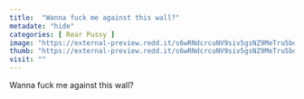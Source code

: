 ```yaml
---
title:  "Wanna fuck me against this wall?"
metadate: "hide"
categories: [ Rear Pussy ]
image: "https://external-preview.redd.it/s6wRNdcrcuNV9siv5gsNZ9MeTru5bomzXvii5N1HeUA.jpg?auto=webp&s=4bc2ba489fc82a6de80196eb07da5a2eb7eb2925"
thumb: "https://external-preview.redd.it/s6wRNdcrcuNV9siv5gsNZ9MeTru5bomzXvii5N1HeUA.jpg?width=1080&crop=smart&auto=webp&s=8df7dfcc3af3522d778090137e62d71d7ce784d3"
visit: ""
---
```

Wanna fuck me against this wall?
